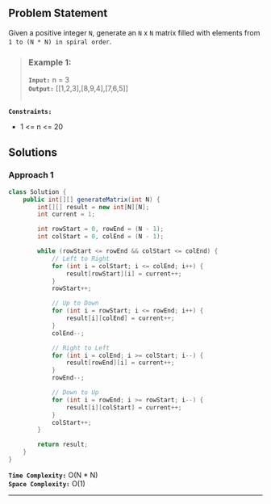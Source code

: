 ## Problem Statement
Given a positive integer `N`, generate an `N` x `N` matrix filled with elements from `1 to (N * N) in spiral order`.

> ### Example 1:
> **`Input:`** n = 3 <br>
> **`Output:`** [[1,2,3],[8,9,4],[7,6,5]] <br><br>

**`Constraints:`**
- 1 <= n <= 20

## Solutions
### Approach 1

```java
class Solution {
    public int[][] generateMatrix(int N) {
        int[][] result = new int[N][N];
        int current = 1;

        int rowStart = 0, rowEnd = (N - 1);
        int colStart = 0, colEnd = (N - 1);

        while (rowStart <= rowEnd && colStart <= colEnd) {
            // Left to Right
            for (int i = colStart; i <= colEnd; i++) {
                result[rowStart][i] = current++;
            }
            rowStart++;

            // Up to Down
            for (int i = rowStart; i <= rowEnd; i++) {
                result[i][colEnd] = current++;
            }
            colEnd--;

            // Right to Left
            for (int i = colEnd; i >= colStart; i--) {
                result[rowEnd][i] = current++;
            }
            rowEnd--;

            // Down to Up
            for (int i = rowEnd; i >= rowStart; i--) {
                result[i][colStart] = current++;
            }
            colStart++;
        }

        return result;
    }
}
```

**`Time Complexity:`** O(N * N) <br>
**`Space Complexity:`** O(1)

---